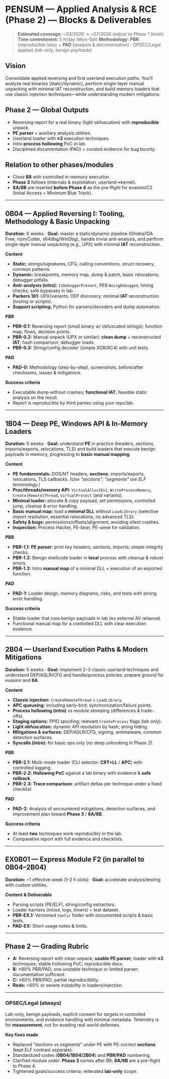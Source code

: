 
# PENSUM — Applied Analysis & RCE (Phase 2) — Blocks & Deliverables

> **Estimated coverage:** \~03/2026 → \~07/2026 *(adjust to Phase 1 finish)*
> **Time commitment:** 5 h/day (Mon–Sat)
> **Methodology:** **PBR** (reproducible labs) + **PAD** (analysis & documentation) · OPSEC/Legal applied *(lab-only, benign payloads)*

## Vision

Consolidate applied reversing and first userland execution paths. You’ll analyze real binaries (static/dynamic), perform single-layer manual unpacking with minimal IAT reconstruction, and build memory loaders that use classic injection techniques—while understanding modern mitigations.

## Phase 2 — Global Outputs

* Reversing report for a real binary (light obfuscation) with **reproducible** unpack.
* **PE parser** + auxiliary analysis utilities.
* Userland loader with **≥2** execution techniques.
* Intro **process hollowing** PoC in lab.
* Disciplined documentation (PAD) + curated evidence for bug bounty.

## Relation to other phases/modules

* Close **B8** with controlled in-memory execution.
* **Phase 3** follows (internals & exploitation, userland→kernel).
* **8A/8B** are inserted **before Phase 4** as the pre-flight for evasion/C2 (Initial Access + Minimum Blue Track).

---

## 0B04 — Applied Reversing I: Tooling, Methodology & Basic Unpacking

**Duration:** 6 weeks · **Goal:** master a static/dynamic pipeline (Ghidra/IDA Free, rizin/Cutter, x64dbg/WinDbg), handle trivial anti-analysis, and perform single-layer manual unpacking (e.g., UPX) with minimal **IAT** reconstruction.

**Content**

* **Static:** strings/signatures, CFG, calling conventions, struct recovery, common patterns.
* **Dynamic:** breakpoints, memory map, dump & patch, basic relocations; debugger pitfalls.
* **Anti-analysis (intro):** `IsDebuggerPresent`, PEB `BeingDebugged`, timing checks; safe bypasses in lab.
* **Packers 101:** UPX/variants; OEP discovery; minimal **IAT** reconstruction (tooling or scripts).
* **Support scripting:** Python for parsers/decoders and dump automation.

**PBR**

* **PBR-0.1:** Reversing report (small binary w/ obfuscated strings): function map, flows, decision points.
* **PBR-0.2:** Manual unpack (UPX or similar): **clean dump** + reconstructed **IAT**; hash comparison; debugger loads.
* **PBR-0.3:** String/config decoder (simple XOR/RC4) with unit tests.

**PAD**

* **PAD-0:** Methodology (step-by-step), screenshots, before/after checksums, issues & mitigations.

**Success criteria**

* Executable dump without crashes; **functional IAT**; feasible static analysis on the result.
* Report is reproducible by third parties using your repo/lab.

---

## 1B04 — Deep PE, Windows API & In-Memory Loaders

**Duration:** 5 weeks · **Goal:** understand **PE** in practice (headers, sections, imports/exports, relocations, TLS) and build loaders that execute benign payloads in memory, progressing to **basic manual mapping**.

**Content**

* **PE fundamentals:** DOS/NT headers, **sections**, imports/exports, relocations, TLS callbacks. *(Use “sections”; “segments” are ELF terminology.)*
* **Proc/threads/memory API:** `VirtualAlloc{Ex}`, `WriteProcessMemory`, `Create{Remote}Thread`, `VirtualProtect` (and variants).
* **Minimal loader:** allocate & copy payload, set permissions, controlled jump, cleanup & error handling.
* **Basic manual map:** load a **minimal DLL** without `LoadLibrary` (selective import resolution, essential relocations, no advanced TLS).
* **Safety & bugs:** permissions/offsets/alignment; avoiding silent crashes.
* **Inspection:** Process Hacker, PE-bear, PE-sieve for validation.

**PBR**

* **PBR-1.1:** **PE parser**: print key headers, sections, imports; simple integrity checks.
* **PBR-1.2:** Benign shellcode loader in **local** process with cleanup & robust errors.
* **PBR-1.3:** Intro **manual map** of a minimal DLL + execution of an exported function.

**PAD**

* **PAD-1:** Loader design, memory diagrams, risks, and tests with strong error handling.

**Success criteria**

* Stable loader that runs benign payloads in lab (no external AV reliance).
* Functional manual map for a controlled DLL with clear execution evidence.

---

## 2B04 — Userland Execution Paths & Modern Mitigations

**Duration:** 5 weeks · **Goal:** implement 2–3 classic userland techniques and understand DEP/ASLR/CFG and handle/process policies; prepare ground for evasion and **8A**.

**Content**

* **Classic injection:** `CreateRemoteThread` + `LoadLibrary`.
* **APC queueing:** including early-bird; synchronization/failure points.
* **Process hollowing (intro)** vs module stomping (differences & trade-offs).
* **Staging options:** PPID spoofing; relevant `CreateProcess` flags (lab only).
* **Light obfuscation:** dynamic API resolution by hash; string hiding.
* **Mitigations & surfaces:** DEP/ASLR/CFG, signing, antimalware, common detection surfaces.
* **Syscalls (intro):** for basic ops only (no deep unhooking in Phase 2).

**PBR**

* **PBR-2.1:** Multi-mode loader (CLI selector: **CRT+LL** / **APC**) with controlled logging.
* **PBR-2.2:** **Hollowing PoC** against a lab binary with evidence & **safe rollback**.
* **PBR-2.3:** **Trace comparison**: artifact deltas per technique under a fixed checklist.

**PAD**

* **PAD-2:** Analysis of encountered mitigations, detection surfaces, and improvement plan toward **Phase 3** / **8A/8B**.

**Success criteria**

* At least **two** techniques work reproducibly in the lab.
* Comparative report with full evidence and checklists.

---

## EX0B01 — Express Module F2 (in parallel to 0B04–2B04)

**Duration:** \~1 effective week (1–2 h slots) · **Goal:** accelerate analysis/testing with custom utilities.

**Content & Deliverable**

* Parsing scripts (PE/ELF), string/config extractors.
* Loader harness (in/out, logs, timers) + test dataset.
* **PBR-EX.1:** Versioned `tools/` folder with documented scripts & basic tests.
* **PAD-EX:** Short usage notes & limits.

---

## Phase 2 — Grading Rubric

* **A:** Reversing report with clean unpack; **usable PE parser**; loader with **≥2** techniques; stable hollowing PoC; reproducible docs.
* **B:** ≥80% PBR/PAD; one unstable technique or limited parser; documentation sufficient.
* **C:** ≥60% PBR/PAD; partial reproducibility.
* **Redo:** <60% or severe instability in loaders/injection.

---

### OPSEC/Legal (always)

Lab-only, benign payloads, explicit consent for targets in controlled environments, and evidence handling with minimal metadata. Telemetry is for **measurement**, not for evading real-world defenses.

**Key fixes made**

* Replaced “sections vs segments” under PE with PE-correct **sections** (kept ELF contrast separate).
* Standardized codes (**0B04/1B04/2B04**) and **PBR/PAD** numbering.
* Clarified module order: **Phase 3** comes after B8; **8A/8B** are a pre-flight to Phase 4.
* Tightened goals/success criteria; reiterated **lab-only** scope.
